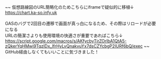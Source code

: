 ~~
仮想路線図のURL簡略化のためこちらにiframeで疑似的に移植↓
<br>
https://chart.ka-so.infy.uk
<br><br>
GASのバグで2回目の遷移で画面が真っ白になるため、その際はリロードが必要になる
<br>
URLの簡潔さよりも使用環境の快適さが重要であればこちら↓
<br>
https://script.google.com/macros/s/AKfycbyTirZOrIbA1QtA5-zQkerYqHMwj9TqzIDx_lfrHyLvQnakvuYx7dsCZYcbgP2IURf6bQ/exec
~~
GitHub経由しなくてもいいことに気づきました！
